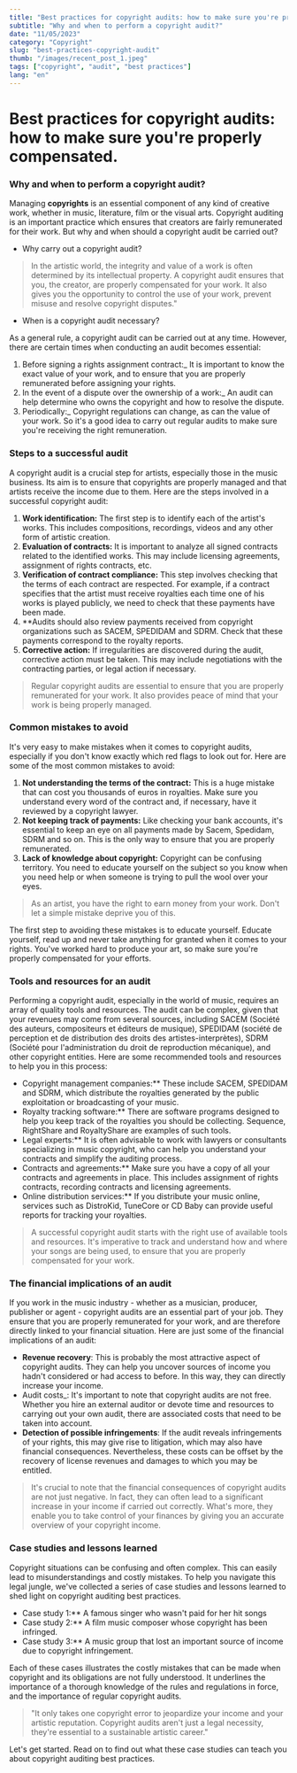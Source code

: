 ```yaml
---
title: "Best practices for copyright audits: how to make sure you're properly compensated."
subtitle: "Why and when to perform a copyright audit?"
date: "11/05/2023"
category: "Copyright"
slug: "best-practices-copyright-audit"
thumb: "/images/recent_post_1.jpeg"
tags: ["copyright", "audit", "best practices"]
lang: "en"
---
```


# Best practices for copyright audits: how to make sure you're properly compensated.

### Why and when to perform a copyright audit?

Managing **copyrights** is an essential component of any kind of creative work, whether in music, literature, film or the visual arts. Copyright auditing is an important practice which ensures that creators are fairly remunerated for their work. But why and when should a copyright audit be carried out?

-   Why carry out a copyright audit?

> In the artistic world, the integrity and value of a work is often determined by its intellectual property. A copyright audit ensures that you, the creator, are properly compensated for your work. It also gives you the opportunity to control the use of your work, prevent misuse and resolve copyright disputes."

-   When is a copyright audit necessary?

As a general rule, a copyright audit can be carried out at any time. However, there are certain times when conducting an audit becomes essential:

1. Before signing a rights assignment contract:\_ It is important to know the exact value of your work, and to ensure that you are properly remunerated before assigning your rights.
2. In the event of a dispute over the ownership of a work:\_ An audit can help determine who owns the copyright and how to resolve the dispute.
3. Periodically:\_ Copyright regulations can change, as can the value of your work. So it's a good idea to carry out regular audits to make sure you're receiving the right remuneration.

### Steps to a successful audit

A copyright audit is a crucial step for artists, especially those in the music business. Its aim is to ensure that copyrights are properly managed and that artists receive the income due to them. Here are the steps involved in a successful copyright audit:

1. **Work identification:** The first step is to identify each of the artist's works. This includes compositions, recordings, videos and any other form of artistic creation.
2. **Evaluation of contracts:** It is important to analyze all signed contracts related to the identified works. This may include licensing agreements, assignment of rights contracts, etc.
3. **Verification of contract compliance:** This step involves checking that the terms of each contract are respected. For example, if a contract specifies that the artist must receive royalties each time one of his works is played publicly, we need to check that these payments have been made.
4. \*\*Audits should also review payments received from copyright organizations such as SACEM, SPEDIDAM and SDRM. Check that these payments correspond to the royalty reports.
5. **Corrective action:** If irregularities are discovered during the audit, corrective action must be taken. This may include negotiations with the contracting parties, or legal action if necessary.

> Regular copyright audits are essential to ensure that you are properly remunerated for your work. It also provides peace of mind that your work is being properly managed.

### Common mistakes to avoid

It's very easy to make mistakes when it comes to copyright audits, especially if you don't know exactly which red flags to look out for. Here are some of the most common mistakes to avoid:

1. **Not understanding the terms of the contract:** This is a huge mistake that can cost you thousands of euros in royalties. Make sure you understand every word of the contract and, if necessary, have it reviewed by a copyright lawyer.
2. **Not keeping track of payments:** Like checking your bank accounts, it's essential to keep an eye on all payments made by Sacem, Spedidam, SDRM and so on. This is the only way to ensure that you are properly remunerated.
3. **Lack of knowledge about copyright:** Copyright can be confusing territory. You need to educate yourself on the subject so you know when you need help or when someone is trying to pull the wool over your eyes.

> As an artist, you have the right to earn money from your work. Don't let a simple mistake deprive you of this.

The first step to avoiding these mistakes is to educate yourself. Educate yourself, read up and never take anything for granted when it comes to your rights. You've worked hard to produce your art, so make sure you're properly compensated for your efforts.

### Tools and resources for an audit

Performing a copyright audit, especially in the world of music, requires an array of quality tools and resources. The audit can be complex, given that your revenues may come from several sources, including SACEM (Société des auteurs, compositeurs et éditeurs de musique), SPEDIDAM (société de perception et de distribution des droits des artistes-interprètes), SDRM (Société pour l'administration du droit de reproduction mécanique), and other copyright entities. Here are some recommended tools and resources to help you in this process:

-   Copyright management companies:\*\* These include SACEM, SPEDIDAM and SDRM, which distribute the royalties generated by the public exploitation or broadcasting of your music.
-   Royalty tracking software:\*\* There are software programs designed to help you keep track of the royalties you should be collecting. Sequence, RightShare and RoyaltyShare are examples of such tools.
-   Legal experts:\*\* It is often advisable to work with lawyers or consultants specializing in music copyright, who can help you understand your contracts and simplify the auditing process.
-   Contracts and agreements:\*\* Make sure you have a copy of all your contracts and agreements in place. This includes assignment of rights contracts, recording contracts and licensing agreements.
-   Online distribution services:\*\* If you distribute your music online, services such as DistroKid, TuneCore or CD Baby can provide useful reports for tracking your royalties.

> A successful copyright audit starts with the right use of available tools and resources. It's imperative to track and understand how and where your songs are being used, to ensure that you are properly compensated for your work.

### The financial implications of an audit

If you work in the music industry - whether as a musician, producer, publisher or agent - copyright audits are an essential part of your job. They ensure that you are properly remunerated for your work, and are therefore directly linked to your financial situation. Here are just some of the financial implications of an audit:

-   **Revenue recovery**: This is probably the most attractive aspect of copyright audits. They can help you uncover sources of income you hadn't considered or had access to before. In this way, they can directly increase your income.
-   Audit costs\_: It's important to note that copyright audits are not free. Whether you hire an external auditor or devote time and resources to carrying out your own audit, there are associated costs that need to be taken into account.
-   **Detection of possible infringements**: If the audit reveals infringements of your rights, this may give rise to litigation, which may also have financial consequences. Nevertheless, these costs can be offset by the recovery of license revenues and damages to which you may be entitled.

> It's crucial to note that the financial consequences of copyright audits are not just negative. In fact, they can often lead to a significant increase in your income if carried out correctly. What's more, they enable you to take control of your finances by giving you an accurate overview of your copyright income.

### Case studies and lessons learned

Copyright situations can be confusing and often complex. This can easily lead to misunderstandings and costly mistakes. To help you navigate this legal jungle, we've collected a series of case studies and lessons learned to shed light on copyright auditing best practices.

-   Case study 1:\*\* A famous singer who wasn't paid for her hit songs
-   Case study 2:\*\* A film music composer whose copyright has been infringed.
-   Case study 3:\*\* A music group that lost an important source of income due to copyright infringement.

Each of these cases illustrates the costly mistakes that can be made when copyright and its obligations are not fully understood. It underlines the importance of a thorough knowledge of the rules and regulations in force, and the importance of regular copyright audits.

> "It only takes one copyright error to jeopardize your income and your artistic reputation. Copyright audits aren't just a legal necessity, they're essential to a sustainable artistic career."

Let's get started. Read on to find out what these case studies can teach you about copyright auditing best practices.
